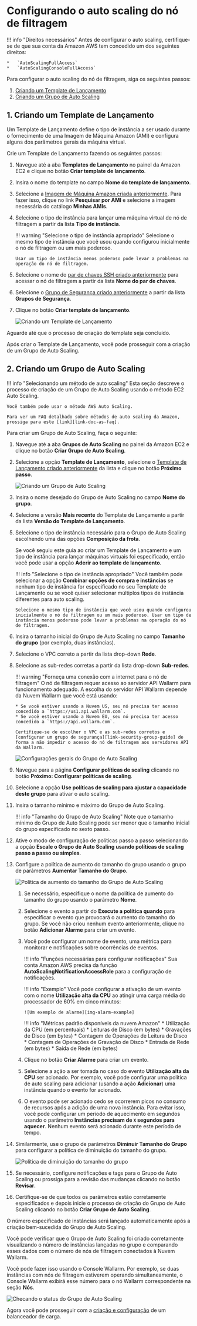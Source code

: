 [link-doc-ami-creation]:        create-image.md
[link-doc-lb-guide]:            load-balancing-guide.md

[link-ssh-keys-guide]:          ../../../installation/cloud-platforms/aws/ami.md#1-create-a-pair-of-ssh-keys
[link-security-group-guide]:    ../../../installation/cloud-platforms/aws/ami.md#2-create-a-security-group

[link-doc-as-faq]:              https://aws.amazon.com/autoscaling/faqs/

[img-create-lt-wizard]:         ../../../images/installation-ami/auto-scaling/common/autoscaling-group-guide/create-launch-template.png
[img-create-asg-wizard]:        ../../../images/installation-ami/auto-scaling/common/autoscaling-group-guide/create-asg-with-template.png
[img-asg-wizard-1]:             ../../../images/installation-ami/auto-scaling/common/autoscaling-group-guide/asg-wizard-1.png
[img-asg-increase-policy]:      ../../../images/installation-ami/auto-scaling/common/autoscaling-group-guide/group-size-increase.png
[img-asg-decrease-policy]:      ../../../images/installation-ami/auto-scaling/common/autoscaling-group-guide/group-size-decrease.png
[img-alarm-example]:            ../../../images/installation-ami/auto-scaling/common/autoscaling-group-guide/alarm-example.png
[img-check-asg-in-cloud]:       ../../../images/cloud-node-status.png

[anchor-lt]:    #1-creating-a-launch-template
[anchor-asg]:   #2-creating-an-auto-scaling-group

#   Configurando o auto scaling do nó de filtragem

!!! info "Direitos necessários"
    Antes de configurar o auto scaling, certifique-se de que sua conta da Amazon AWS tem concedido um dos seguintes direitos:
    
    *   `AutoScalingFullAccess`
    *   `AutoScalingConsoleFullAccess`

Para configurar o auto scaling do nó de filtragem, siga os seguintes passos:
1.  [Criando um Template de Lançamento][anchor-lt]
2.  [Criando um Grupo de Auto Scaling][anchor-asg]

##  1.  Criando um Template de Lançamento

Um Template de Lançamento define o tipo de instância a ser usado durante o fornecimento de uma Imagem de Máquina Amazon (AMI) e configura alguns dos parâmetros gerais da máquina virtual.

Crie um Template de Lançamento fazendo os seguintes passos:

1.  Navegue até a aba **Templates de Lançamento** no painel da Amazon EC2 e clique no botão **Criar template de lançamento**.

2.  Insira o nome do template no campo **Nome do template de lançamento**.

3.  Selecione a [Imagem de Máquina Amazon criada anteriormente][link-doc-ami-creation]. Para fazer isso, clique no link **Pesquisar por AMI** e selecione a imagem necessária do catálogo **Minhas AMIs**.

4.  Selecione o tipo de instância para lançar uma máquina virtual de nó de filtragem a partir da lista **Tipo de instância**.

    !!! warning "Selecione o tipo de instância apropriado"
        Selecione o mesmo tipo de instância que você usou quando configurou inicialmente o nó de filtragem ou um mais poderoso.
        
        Usar um tipo de instância menos poderoso pode levar a problemas na operação do nó de filtragem. 

5.  Selecione o nome do [par de chaves SSH criado anteriormente][link-ssh-keys-guide] para acessar o nó de filtragem a partir da lista **Nome do par de chaves**.

6.  Selecione o [Grupo de Segurança criado anteriormente][link-security-group-guide] a partir da lista **Grupos de Segurança**.

7.  Clique no botão **Criar template de lançamento**.

    ![Criando um Template de Lançamento][img-create-lt-wizard]
    
Aguarde até que o processo de criação do template seja concluído.

Após criar o Template de Lançamento, você pode prosseguir com a criação de um Grupo de Auto Scaling.

##  2.  Criando um Grupo de Auto Scaling

!!! info "Selecionando um método de auto scaling"
    Esta seção descreve o processo de criação de um Grupo de Auto Scaling usando o método EC2 Auto Scaling. 

    Você também pode usar o método AWS Auto Scaling. 

    Para ver um FAQ detalhado sobre métodos de auto scaling da Amazon, prossiga para este [link][link-doc-as-faq].

Para criar um Grupo de Auto Scaling, faça o seguinte:

1.  Navegue até a aba **Grupos de Auto Scaling** no painel da Amazon EC2 e clique no botão **Criar Grupo de Auto Scaling**.

2.  Selecione a opção **Template de Lançamento**, selecione o [Template de Lançamento criado anteriormente][anchor-lt] da lista e clique no botão **Próximo passo**. 

    ![Criando um Grupo de Auto Scaling][img-create-asg-wizard]
    
3.  Insira o nome desejado do Grupo de Auto Scaling no campo **Nome do grupo**.

4.  Selecione a versão **Mais recente** do Template de Lançamento a partir da lista **Versão do Template de Lançamento**.

5.  Selecione o tipo de instância necessário para o Grupo de Auto Scaling escolhendo uma das opções **Composição da frota**.

    Se você seguiu este guia ao criar um Template de Lançamento e um tipo de instância para lançar máquinas virtuais foi especificado, então você pode usar a opção **Aderir ao template de lançamento**.
    
    !!! info "Selecione o tipo de instância apropriado"
        Você também pode selecionar a opção **Combinar opções de compra e instâncias** se nenhum tipo de instância for especificado no seu Template de Lançamento ou se você quiser selecionar múltiplos tipos de instância diferentes para auto scaling.
        
        Selecione o mesmo tipo de instância que você usou quando configurou inicialmente o nó de filtragem ou um mais poderoso. Usar um tipo de instância menos poderoso pode levar a problemas na operação do nó de filtragem.

6.  Insira o tamanho inicial do Grupo de Auto Scaling no campo **Tamanho do grupo** (por exemplo, duas instâncias).

7.  Selecione o VPC correto a partir da lista drop-down **Rede**.

8.  Selecione as sub-redes corretas a partir da lista drop-down **Sub-redes**.

    !!! warning "Forneça uma conexão com a internet para o nó de filtragem"
        O nó de filtragem requer acesso ao servidor API Wallarm para funcionamento adequado. A escolha do servidor API Wallarm depende da Nuvem Wallarm que você está usando:
        
        * Se você estiver usando a Nuvem US, seu nó precisa ter acesso concedido a `https://us1.api.wallarm.com`.
        * Se você estiver usando a Nuvem EU, seu nó precisa ter acesso concedido a `https://api.wallarm.com`.

        Certifique-se de escolher o VPC e as sub-redes corretos e [configurar um grupo de segurança][link-security-group-guide] de forma a não impedir o acesso do nó de filtragem aos servidores API da Wallarm.

    ![Configurações gerais do Grupo de Auto Scaling][img-asg-wizard-1]
    
9.  Navegue para a página **Configurar políticas de scaling** clicando no botão **Próximo: Configurar políticas de scaling**.

10. Selecione a opção **Use políticas de scaling para ajustar a capacidade deste grupo** para ativar o auto scaling.

11. Insira o tamanho mínimo e máximo do Grupo de Auto Scaling.

    !!! info "Tamanho do Grupo de Auto Scaling"
        Note que o tamanho mínimo do Grupo de Auto Scaling pode ser menor que o tamanho inicial do grupo especificado no sexto passo.
    
12. Ative o modo de configuração de políticas passo a passo selecionando a opção **Escale o Grupo de Auto Scaling usando políticas de scaling passo a passo ou simples**.

13. Configure a política de aumento do tamanho do grupo usando o grupo de parâmetros **Aumentar Tamanho do Grupo**.

    ![Política de aumento do tamanho do Grupo de Auto Scaling][img-asg-increase-policy]
    
    1.  Se necessário, especifique o nome da política de aumento do tamanho do grupo usando o parâmetro **Nome**.

    2.  Selecione o evento a partir do **Execute a política quando** para especificar o evento que provocará o aumento do tamanho do grupo. Se você não criou nenhum evento anteriormente, clique no botão **Adicionar Alarme** para criar um evento.

    3.  Você pode configurar um nome de evento, uma métrica para monitorar e notificações sobre ocorrências de eventos.
    
        !!! info "Funções necessárias para configurar notificações"
            Sua conta Amazon AWS precisa da função **AutoScalingNotificationAccessRole** para a configuração de notificações.
        
        !!! info "Exemplo"
            Você pode configurar a ativação de um evento com o nome **Utilização alta da CPU** ao atingir uma carga média do processador de 60% em cinco minutos:
            
            ![Um exemplo de alarme][img-alarm-example]
        
        
        
        !!! info "Métricas padrão disponíveis da nuvem Amazon"
            *   Utilização da CPU (em percentuais)
            *   Leituras de Disco (em bytes)
            *   Gravações de Disco (em bytes)
            *   Contagem de Operações de Leitura de Disco  
            *   Contagem de Operações de Gravação de Disco 
            *   Entrada de Rede (em bytes) 
            *   Saída de Rede (em bytes)

    4.  Clique no botão **Criar Alarme** para criar um evento.
    
    5.  Selecione a ação a ser tomada no caso do evento **Utilização alta da CPU** ser acionado. Por exemplo, você pode configurar uma política de auto scaling para adicionar (usando a ação **Adicionar**) uma instância quando o evento for acionado.
    
    6.  O evento pode ser acionado cedo se ocorrerem picos no consumo de recursos após a adição de uma nova instância. Para evitar isso, você pode configurar um período de aquecimento em segundos usando o parâmetro **Instâncias precisam de `X` segundos para aquecer**. Nenhum evento será acionado durante este período de tempo.
    
14. Similarmente, use o grupo de parâmetros **Diminuir Tamanho do Grupo** para configurar a política de diminuição do tamanho do grupo.

    ![Política de diminuição do tamanho do grupo][img-asg-decrease-policy]
    
15. Se necessário, configure notificações e tags para o Grupo de Auto Scaling ou prossiga para a revisão das mudanças clicando no botão **Revisar**.

16. Certifique-se de que todos os parâmetros estão corretamente especificados e depois inicie o processo de criação do Grupo de Auto Scaling clicando no botão **Criar Grupo de Auto Scaling**.

O número especificado de instâncias será lançado automaticamente após a criação bem-sucedida do Grupo de Auto Scaling.

Você pode verificar que o Grupo de Auto Scaling foi criado corretamente visualizando o número de instâncias lançadas no grupo e comparando esses dados com o número de nós de filtragem conectados à Nuvem Wallarm.

Você pode fazer isso usando o Console Wallarm. Por exemplo, se duas instâncias com nós de filtragem estiverem operando simultaneamente, o Console Wallarm exibirá esse número para o nó Wallarm correspondente na seção **Nós**.

![Checando o status do Grupo de Auto Scaling][img-check-asg-in-cloud]

Agora você pode prosseguir com a [criação e configuração][link-doc-lb-guide] de um balanceador de carga.